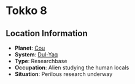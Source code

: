 # Tokko 8

## Location Information
- **Planet**: [Cou](../planet--cou.md)
- **System**: [Dul-Yaq](../../../system--dul-yaq.md)
- **Type**: Researchbase
- **Occupation**: Alien studying the human locals
- **Situation**: Perilous research underway